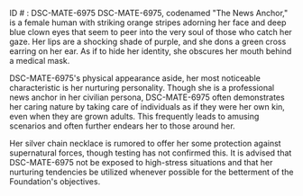 ID # : DSC-MATE-6975
DSC-MATE-6975, codenamed "The News Anchor," is a female human with striking orange stripes adorning her face and deep blue clown eyes that seem to peer into the very soul of those who catch her gaze. Her lips are a shocking shade of purple, and she dons a green cross earring on her ear. As if to hide her identity, she obscures her mouth behind a medical mask.

DSC-MATE-6975's physical appearance aside, her most noticeable characteristic is her nurturing personality. Though she is a professional news anchor in her civilian persona, DSC-MATE-6975 often demonstrates her caring nature by taking care of individuals as if they were her own kin, even when they are grown adults. This frequently leads to amusing scenarios and often further endears her to those around her.

Her silver chain necklace is rumored to offer her some protection against supernatural forces, though testing has not confirmed this. It is advised that DSC-MATE-6975 not be exposed to high-stress situations and that her nurturing tendencies be utilized whenever possible for the betterment of the Foundation's objectives.